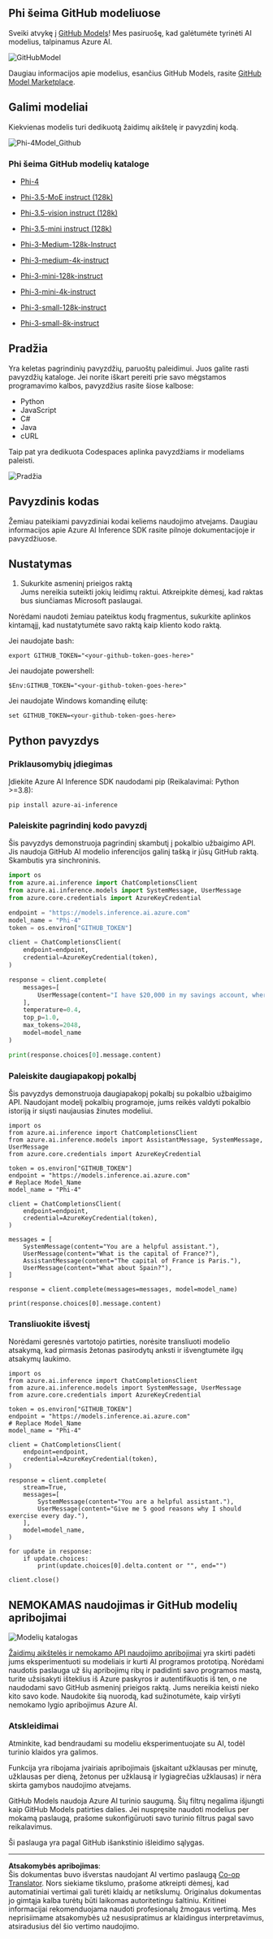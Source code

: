 <!--
CO_OP_TRANSLATOR_METADATA:
{
  "original_hash": "fb67a08b9fc911a10ed58081fadef416",
  "translation_date": "2025-09-12T14:56:58+00:00",
  "source_file": "md/01.Introduction/02/02.GitHubModel.md",
  "language_code": "lt"
}
-->
## Phi šeima GitHub modeliuose

Sveiki atvykę į [GitHub Models](https://github.com/marketplace/models)! Mes pasiruošę, kad galėtumėte tyrinėti AI modelius, talpinamus Azure AI.

![GitHubModel](../../../../../imgs/01/02/02/GitHub_ModelCatalog.png)

Daugiau informacijos apie modelius, esančius GitHub Models, rasite [GitHub Model Marketplace](https://github.com/marketplace/models).

## Galimi modeliai

Kiekvienas modelis turi dedikuotą žaidimų aikštelę ir pavyzdinį kodą.

![Phi-4Model_Github](../../../../../imgs/01/02/02/GitHub_ModelPlay.png)

### Phi šeima GitHub modelių kataloge

- [Phi-4](https://github.com/marketplace/models/azureml/Phi-4)

- [Phi-3.5-MoE instruct (128k)](https://github.com/marketplace/models/azureml/Phi-3-5-MoE-instruct)

- [Phi-3.5-vision instruct (128k)](https://github.com/marketplace/models/azureml/Phi-3-5-vision-instruct)

- [Phi-3.5-mini instruct (128k)](https://github.com/marketplace/models/azureml/Phi-3-5-mini-instruct)

- [Phi-3-Medium-128k-Instruct](https://github.com/marketplace/models/azureml/Phi-3-medium-128k-instruct)

- [Phi-3-medium-4k-instruct](https://github.com/marketplace/models/azureml/Phi-3-medium-4k-instruct)

- [Phi-3-mini-128k-instruct](https://github.com/marketplace/models/azureml/Phi-3-mini-128k-instruct)

- [Phi-3-mini-4k-instruct](https://github.com/marketplace/models/azureml/Phi-3-mini-4k-instruct)

- [Phi-3-small-128k-instruct](https://github.com/marketplace/models/azureml/Phi-3-small-128k-instruct)

- [Phi-3-small-8k-instruct](https://github.com/marketplace/models/azureml/Phi-3-small-8k-instruct)

## Pradžia

Yra keletas pagrindinių pavyzdžių, paruoštų paleidimui. Juos galite rasti pavyzdžių kataloge. Jei norite iškart pereiti prie savo mėgstamos programavimo kalbos, pavyzdžius rasite šiose kalbose:

- Python
- JavaScript
- C#
- Java
- cURL

Taip pat yra dedikuota Codespaces aplinka pavyzdžiams ir modeliams paleisti.

![Pradžia](../../../../../imgs/01/02/02/GitHub_ModelGetStarted.png)

## Pavyzdinis kodas

Žemiau pateikiami pavyzdiniai kodai keliems naudojimo atvejams. Daugiau informacijos apie Azure AI Inference SDK rasite pilnoje dokumentacijoje ir pavyzdžiuose.

## Nustatymas

1. Sukurkite asmeninį prieigos raktą  
Jums nereikia suteikti jokių leidimų raktui. Atkreipkite dėmesį, kad raktas bus siunčiamas Microsoft paslaugai.

Norėdami naudoti žemiau pateiktus kodų fragmentus, sukurkite aplinkos kintamąjį, kad nustatytumėte savo raktą kaip kliento kodo raktą.

Jei naudojate bash:  
```
export GITHUB_TOKEN="<your-github-token-goes-here>"
```  
Jei naudojate powershell:  

```
$Env:GITHUB_TOKEN="<your-github-token-goes-here>"
```  

Jei naudojate Windows komandinę eilutę:  

```
set GITHUB_TOKEN=<your-github-token-goes-here>
```  

## Python pavyzdys

### Priklausomybių įdiegimas  
Įdiekite Azure AI Inference SDK naudodami pip (Reikalavimai: Python >=3.8):  

```
pip install azure-ai-inference
```  

### Paleiskite pagrindinį kodo pavyzdį  

Šis pavyzdys demonstruoja pagrindinį skambutį į pokalbio užbaigimo API. Jis naudoja GitHub AI modelio inferencijos galinį tašką ir jūsų GitHub raktą. Skambutis yra sinchroninis.  

```python
import os
from azure.ai.inference import ChatCompletionsClient
from azure.ai.inference.models import SystemMessage, UserMessage
from azure.core.credentials import AzureKeyCredential

endpoint = "https://models.inference.ai.azure.com"
model_name = "Phi-4"
token = os.environ["GITHUB_TOKEN"]

client = ChatCompletionsClient(
    endpoint=endpoint,
    credential=AzureKeyCredential(token),
)

response = client.complete(
    messages=[
        UserMessage(content="I have $20,000 in my savings account, where I receive a 4% profit per year and payments twice a year. Can you please tell me how long it will take for me to become a millionaire? Also, can you please explain the math step by step as if you were explaining it to an uneducated person?"),
    ],
    temperature=0.4,
    top_p=1.0,
    max_tokens=2048,
    model=model_name
)

print(response.choices[0].message.content)
```  

### Paleiskite daugiapakopį pokalbį  

Šis pavyzdys demonstruoja daugiapakopį pokalbį su pokalbio užbaigimo API. Naudojant modelį pokalbių programoje, jums reikės valdyti pokalbio istoriją ir siųsti naujausias žinutes modeliui.  

```
import os
from azure.ai.inference import ChatCompletionsClient
from azure.ai.inference.models import AssistantMessage, SystemMessage, UserMessage
from azure.core.credentials import AzureKeyCredential

token = os.environ["GITHUB_TOKEN"]
endpoint = "https://models.inference.ai.azure.com"
# Replace Model_Name
model_name = "Phi-4"

client = ChatCompletionsClient(
    endpoint=endpoint,
    credential=AzureKeyCredential(token),
)

messages = [
    SystemMessage(content="You are a helpful assistant."),
    UserMessage(content="What is the capital of France?"),
    AssistantMessage(content="The capital of France is Paris."),
    UserMessage(content="What about Spain?"),
]

response = client.complete(messages=messages, model=model_name)

print(response.choices[0].message.content)
```  

### Transliuokite išvestį  

Norėdami geresnės vartotojo patirties, norėsite transliuoti modelio atsakymą, kad pirmasis žetonas pasirodytų anksti ir išvengtumėte ilgų atsakymų laukimo.  

```
import os
from azure.ai.inference import ChatCompletionsClient
from azure.ai.inference.models import SystemMessage, UserMessage
from azure.core.credentials import AzureKeyCredential

token = os.environ["GITHUB_TOKEN"]
endpoint = "https://models.inference.ai.azure.com"
# Replace Model_Name
model_name = "Phi-4"

client = ChatCompletionsClient(
    endpoint=endpoint,
    credential=AzureKeyCredential(token),
)

response = client.complete(
    stream=True,
    messages=[
        SystemMessage(content="You are a helpful assistant."),
        UserMessage(content="Give me 5 good reasons why I should exercise every day."),
    ],
    model=model_name,
)

for update in response:
    if update.choices:
        print(update.choices[0].delta.content or "", end="")

client.close()
```  

## NEMOKAMAS naudojimas ir GitHub modelių apribojimai

![Modelių katalogas](../../../../../imgs/01/02/02/GitHub_Model.png)

[Žaidimų aikštelės ir nemokamo API naudojimo apribojimai](https://docs.github.com/en/github-models/prototyping-with-ai-models#rate-limits) yra skirti padėti jums eksperimentuoti su modeliais ir kurti AI programos prototipą. Norėdami naudotis paslauga už šių apribojimų ribų ir padidinti savo programos mastą, turite užsisakyti išteklius iš Azure paskyros ir autentifikuotis iš ten, o ne naudodami savo GitHub asmeninį prieigos raktą. Jums nereikia keisti nieko kito savo kode. Naudokite šią nuorodą, kad sužinotumėte, kaip viršyti nemokamo lygio apribojimus Azure AI.

### Atskleidimai

Atminkite, kad bendraudami su modeliu eksperimentuojate su AI, todėl turinio klaidos yra galimos.

Funkcija yra ribojama įvairiais apribojimais (įskaitant užklausas per minutę, užklausas per dieną, žetonus per užklausą ir lygiagrečias užklausas) ir nėra skirta gamybos naudojimo atvejams.

GitHub Models naudoja Azure AI turinio saugumą. Šių filtrų negalima išjungti kaip GitHub Models patirties dalies. Jei nuspręsite naudoti modelius per mokamą paslaugą, prašome sukonfigūruoti savo turinio filtrus pagal savo reikalavimus.

Ši paslauga yra pagal GitHub išankstinio išleidimo sąlygas.

---

**Atsakomybės apribojimas**:  
Šis dokumentas buvo išverstas naudojant AI vertimo paslaugą [Co-op Translator](https://github.com/Azure/co-op-translator). Nors siekiame tikslumo, prašome atkreipti dėmesį, kad automatiniai vertimai gali turėti klaidų ar netikslumų. Originalus dokumentas jo gimtąja kalba turėtų būti laikomas autoritetingu šaltiniu. Kritinei informacijai rekomenduojama naudoti profesionalų žmogaus vertimą. Mes neprisiimame atsakomybės už nesusipratimus ar klaidingus interpretavimus, atsiradusius dėl šio vertimo naudojimo.